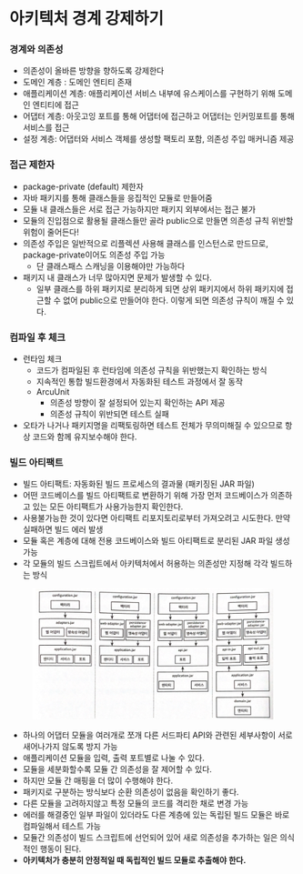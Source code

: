 # 아키텍처 경계 강제하기

### 경계와 의존성

* 의존성이 올바른 방향을 향하도록 강제한다
* 도메인 계층 : 도메인 엔티티 존재
* 애플리케이션 계층: 애플리케이션 서비스 내부에 유스케이스를 구현하기 위해 도메인 엔티티에 접근
* 어댑터 계층: 아웃고잉 포트를 통해 어댑터에 접근하고 어댑터는 인커밍포트를 통해 서비스를 접근
* 설정 계층: 어댑터와 서비스 객체를 생성할 팩토리 포함, 의존성 주입 매커니즘 제공

### 접근 제한자

* package-private (default) 제한자
* 자바 패키지를 통해 클래스들을 응집적인 모듈로 만들어줌
* 모듈 내 클래스들은 서로 접근 가능하지만 패키지 외부에서는 접근 불가
* 모듈의 진입점으로 활용될 클래스들만 골라 public으로 만들면 의존성 규칙 위반할 위험이 줄어든다!
* 의존성 주입은 일반적으로 리플렉션 사용해 클래스를 인스턴스로 만드므로, package-private이어도 의존성 주입 가능
  * 단 클래스패스 스캐닝을 이용해야만 가능하다
* 패키지 내 클래스가 너무 많아지면 문제가 발생할 수 있다.
  * 일부 클래스를 하위 패키지로 분리하게 되면 상위 패키지에서 하위 패키지에 접근할 수 없어 public으로 만들어야 한다. 이렇게 되면 의존성 규칙이 깨질 수 있다.

### 컴파일 후 체크

* 런타임 체크
  * 코드가 컴파일된 후 런타임에 의존성 규칙을 위반했는지 확인하는 방식
  * 지속적인 통합 빌드환경에서 자동화된 테스트 과정에서 잘 동작
  * ArcuUnit
    * 의존성 방향이 잘 설정되어 있는지 확인하는 API 제공
    * 의존성 규칙이 위반되면 테스트 실패
* 오타가 나거나 패키지명을 리팩토링하면 테스트 전체가 무의미해질 수 있으므로 항상 코드와 함께 유지보수해야 한다.

### 빌드 아티팩트

* 빌드 아티팩트: 자동화된 빌드 프로세스의 결과물 (패키징된 JAR 파일)
* 어떤 코드베이스를 빌드 아티팩트로 변환하기 위해 가장 먼저 코드베이스가 의존하고 있는 모든 아티팩트가 사용가능한지 확인한다.
* 사용불가능한 것이 있다면 아티팩트 리포지토리로부터 가져오려고 시도한다. 만약 실패하면 빌드 에러 발생
* 모듈 혹은 계층에 대해 전용 코드베이스와 빌드 아티팩트로 분리된 JAR 파일 생성 가능
* 각 모듈의 빌드 스크립트에서 아키텍처에서 허용하는 의존성만 지정해 각각 빌드하는 방식

<figure><img src="../../../.gitbook/assets/Untitled.png" alt=""><figcaption></figcaption></figure>

* 하나의 어댑터 모듈을 여러개로 쪼개 다른 서드파티 API와 관련된 세부사항이 서로 새어나가지 않도록 방지 가능
* 애플리케이션 모듈을 입력, 출력 포트별로 나눌 수 있다.
* 모듈을 세분화할수록 모듈 간 의존성을 잘 제어할 수 있다.
* 하지만 모듈 간 매핑을 더 많이 수행해야 한다.
* 패키지로 구분하는 방식보다 순환 의존성이 없음을 확인하기 좋다.
* 다른 모듈을 고려하지않고 특정 모듈의 코드를 격리한 채로 변경 가능
* 에러를 해결중인 일부 파일이 있더라도 다른 계층에 있는 독립된 빌드 모듈은 바로 컴파일해서 테스트 가능
* 모듈간 의존성이 빌드 스크립트에 선언되어 있어 새로 의존성을 추가하는 일은 의식적인 행동이 된다.
* **아키텍처가 충분히 안정적일 때 독립적인 빌드 모듈로 추출해야 한다.**
